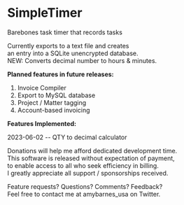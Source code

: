 # SimpleTimer
Barebones task timer that records tasks

Currently exports to a text file and creates <br>
an entry into a SQLite unencrypted database.<br>
NEW: Converts decimal number to hours & minutes.

<b>Planned features in future releases:</b>
1.  Invoice Compiler
2.  Export to MySQL database
3.  Project / Matter tagging
4.  Account-based invoicing

<b>Features Implemented:</b><p>
2023-06-02 -- QTY to decimal calculator

Donations will help me afford dedicated development time. <br>
This software is released without expectation of payment, <br>
to enable access to all who seek efficiency in billing.<br>
I greatly appreciate all support / sponsorships received.

Feature requests?  Questions?  Comments?  Feedback?<br>
Feel free to contact me at amybarnes_usa on Twitter.
